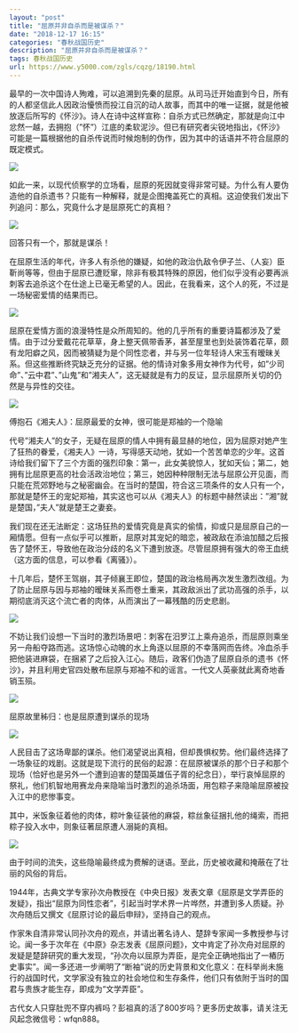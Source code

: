 ```yaml
---
layout: "post"
title: "屈原并非自杀而是被谋杀？"
date: "2018-12-17 16:15"
categories: "春秋战国历史"
description: "屈原并非自杀而是被谋杀？"
tags: 春秋战国历史
url: https://www.y5000.com/zgls/cqzg/18190.html
---
```






最早的一次中国诗人殉难，可以追溯到先秦的屈原。从司马迁开始直到今日，所有的人都坚信此人因政治懮愤而投江自沉的动人故事，而其中的唯一证据，就是他被放逐后所写的《怀沙》。诗人在诗中这样宣称：自杀方式已然确定，那就是向江中忿然一越，去拥抱（”怀”）江底的柔软泥沙。但已有研究者尖锐地指出，《怀沙》可能是一篇根据他的自杀传说而时候炮制的伪作，因为其中的话语并不符合屈原的既定模式。

![](https://img.y5000.com/uploads/allimg/170330/103R16124-0.jpg)

如此一来，以现代侦察学的立场看，屈原的死因就变得非常可疑。为什么有人要伪造他的自杀遗书？只能有一种解释，就是企图掩盖死亡的真相。这迫使我们发出下列追问：那么，究竟什么才是屈原死亡的真相？

![](https://img.y5000.com/uploads/allimg/170330/103R12E7-1.jpg)

回答只有一个，那就是谋杀！

在屈原生活的年代，许多人有杀他的嫌疑，如他的政治仇敌令伊子兰、（人妄）臣靳尚等等，但由于屈原已遭贬窜，除非有极其特殊的原因，他们似乎没有必要再派刺客去追杀这个在仕途上已毫无希望的人。因此，在我看来，这个人的死，不过是一场秘密爱情的结果而已。

![](https://img.y5000.com/uploads/allimg/170330/103R12433-2.jpg)

屈原在爱情方面的浪漫特性是众所周知的。他的几乎所有的重要诗篇都涉及了爱情。由于过分爱戴花花草草，身上整天佩带香茅，甚至屋里也到处装饰着花草，颇有龙阳癖之风，因而被猜疑为是个同性恋者，并与另一位年轻诗人宋玉有暧昧关系。但这些推断终究缺乏充分的证据。他的情诗对象多用女神作为代号，如”少司命”、”云中君”、”山鬼”和”湘夫人”，这无疑就是有力的反证，显示屈原所关切的仍然是与异性的交往。

![](https://img.y5000.com/uploads/allimg/170330/103R11T0-3.jpg)

傅抱石《湘夫人》：屈原最爱的女神，很可能是郑袖的一个隐喻

代号”湘夫人”的女子，无疑在屈原的情人中拥有最显赫的地位，因为屈原对她产生了狂热的眷爱，《湘夫人》一诗，写得感天动地，犹如一个苦苦单恋的少年。这首诗给我们留下了三个方面的强烈印象：第一，此女美貌惊人，犹如天仙；第二，她拥有比屈原更高的社会活政治地位；第三，她因种种限制无法与屈原公开见面，而只能在荒郊野地与之秘密幽会。在当时的楚国，符合这三项条件的女人只有一个，那就是楚怀王的宠妃郑袖，其实这也可以从《湘夫人》的标题中赫然读出：”湘”就是楚国，”夫人”就是楚王之妻妾。

我们现在还无法断定：这场狂热的爱情究竟是真实的偷情，抑或只是屈原自己的一厢情愿。但有一点似乎可以推断，屈原对其宠妃的暗恋，被政敌在添油加醋之后报告了楚怀王，导致他在政治分歧的名义下遭到放逐。尽管屈原拥有强大的帝王血统（这方面的信息，可以参看《离骚》）。

十几年后，楚怀王驾崩，其子倾襄王即位，楚国的政治格局再次发生激烈改组。为了防止屈原与因与郑袖的暧昧关系而卷土重来，其政敌派出了武功高强的杀手，以期彻底消灭这个流亡者的肉体，从而演出了一幕残酷的历史悲剧。

![](https://img.y5000.com/uploads/allimg/170330/103R121X-4.jpg)

不妨让我们设想一下当时的激烈场景吧：刺客在汨罗江上乘舟追杀，而屈原则乘坐另一舟船夺路而逃。这场惊心动魄的水上角逐以屈原的不幸落网而告终。冷血杀手把他装进麻袋，在捆紧了之后投入江心。随后，政客们伪造了屈原自杀的遗书《怀沙》，并且利用史官四处散布屈原与郑袖不和的谣言。一代文人英豪就此离奇地香销玉殒。

![](https://img.y5000.com/uploads/allimg/170330/103R12952-5.jpg)

屈原故里秭归：也是屈原遭到谋杀的现场

![](https://img.y5000.com/uploads/allimg/170330/103R14252-6.jpg)

人民目击了这场卑鄙的谋杀。他们渴望说出真相，但却畏惧权势。他们最终选择了一场象征的戏剧。这就是现下流行的民俗的起源：在屈原被谋杀的那个日子和那个现场（恰好也是另外一个遭到迫害的楚国英雄伍子胥的纪念日），举行哀悼屈原的祭礼，他们机智地用赛龙舟来隐喻当时激烈的追杀场面，用包粽子来隐喻屈原被投入江中的悲惨事变。

其中，米饭象征着他的肉体，粽叶象征装他的麻袋，粽丝象征捆扎他的绳索，而把粽子投入水中，则象征著屈原遭人溺毙的真相。

![](https://img.y5000.com/uploads/allimg/170330/103R14632-7.jpg)

由于时间的流失，这些隐喻最终成为费解的谜语。至此，历史被收藏和掩蔽在了壮丽的风俗的背后。

1944年，古典文学专家孙次舟教授在《中央日报》发表文章《屈原是文学弄臣的发疑》，指出“屈原为同性恋者”，引起当时学术界一片哗然，并遭到多人质疑。孙次舟随后又撰文《屈原讨论的最后申辩》，坚持自己的观点。

作家朱自清非常认同孙次舟的观点，并请出著名诗人、楚辞专家闻一多教授参与讨论。闻一多于次年在《中原》杂志发表《屈原问题》，文中肯定了孙次舟对屈原的发疑是楚辞研究的重大发现，“孙次舟以屈原为弄臣，是完全正确地指出了一樁历史事实”。闻一多还进一步阐明了“断袖”说的历史背景和文化意义：在科举尚未施行的战国时代，文学家没有独立的社会地位和生存条件，他们只有依附于当时的国君与贵族才能生存，即成为“文学弄臣”。

古代女人只穿肚兜不穿内裤吗？彭祖真的活了800岁吗？更多历史故事，请关注无风起念微信号：wfqn888。

